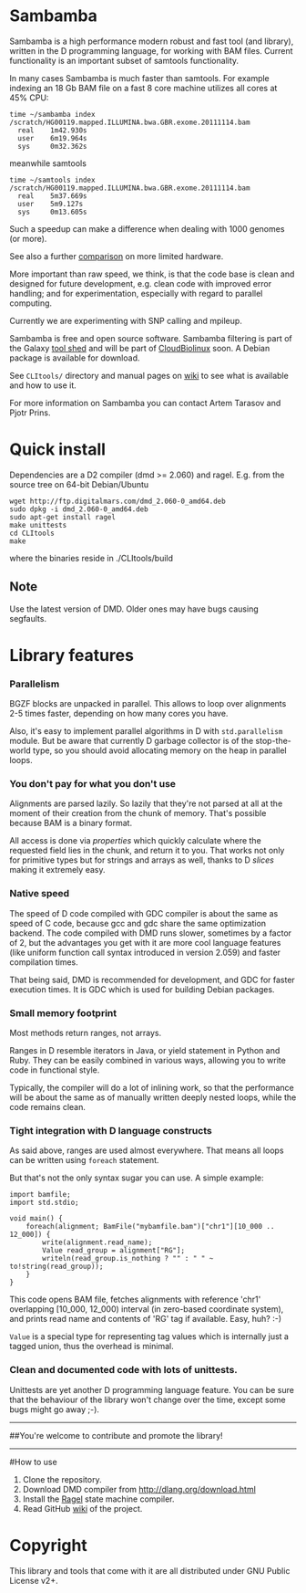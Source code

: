 # Sambamba

Sambamba is a high performance modern robust and fast tool (and
library), written in the D programming language, for working
with BAM files.  Current functionality is an important subset of
samtools functionality. 

In many cases Sambamba is much faster
than samtools. For example indexing an 18 Gb BAM file on a fast 8 core
machine utilizes all cores at 45% CPU:

    time ~/sambamba index /scratch/HG00119.mapped.ILLUMINA.bwa.GBR.exome.20111114.bam            
      real    1m42.930s
      user    6m19.964s
      sys     0m32.362s

meanwhile samtools

    time ~/samtools index /scratch/HG00119.mapped.ILLUMINA.bwa.GBR.exome.20111114.bam 
      real    5m37.669s
      user    5m9.127s
      sys     0m13.605s

Such a speedup can make a difference when dealing with 1000 genomes (or more).

See also a further
[comparison](https://github.com/lomereiter/sambamba/wiki/Comparison-with-samtools)
on more limited hardware.

More important than raw speed, we think, is that the code base is
clean and designed for future development, e.g. clean code with improved error
handling; and for experimentation, especially with regard to parallel
computing.

Currently we are experimenting with SNP calling and mpileup.

Sambamba is free and open source software. Sambamba filtering is part of the Galaxy [tool
shed](http://toolshed.g2.bx.psu.edu/repos/lomereiter/sambamba_filter)
and will be part of [CloudBiolinux](http://cloudbiolinux.org/) soon.
A Debian package is available for download.

See `CLItools/` directory and manual
pages on [wiki][] to see what is available and how to use it.

For more information on Sambamba you can contact Artem Tarasov and Pjotr Prins.

# Quick install

Dependencies are a D2 compiler (dmd >= 2.060) and ragel. E.g. from the source
tree on 64-bit Debian/Ubuntu

    wget http://ftp.digitalmars.com/dmd_2.060-0_amd64.deb
    sudo dpkg -i dmd_2.060-0_amd64.deb
    sudo apt-get install ragel
    make unittests
    cd CLItools
    make

where the binaries reside in ./CLItools/build

## Note

Use the latest version of DMD. Older ones may have bugs causing segfaults.

# Library features

### Parallelism
	
BGZF blocks are unpacked in parallel. 
This allows to loop over alignments 2-5 times faster, depending on how many cores you have.

Also, it's easy to implement parallel algorithms in D with <code>std.parallelism</code> module. 
But be aware that currently D garbage collector is of the stop-the-world type,
so you should avoid allocating memory on the heap in parallel loops. 

### You don't pay for what you don't use

Alignments are parsed lazily. So lazily that they're not parsed at all 
at the moment of their creation from the chunk of memory. 
That's possible because BAM is a binary format.

All access is done via _properties_ which quickly calculate where 
the requested field lies in the chunk, and return it to you. That works
not only for primitive types but for strings and arrays as well, thanks to
D _slices_ making it extremely easy.

### Native speed

The speed of D code compiled with GDC compiler is about the same as speed of C code, because
gcc and gdc share the same optimization backend. 
The code compiled with DMD runs slower, sometimes by a factor of 2, but the
advantages you get with it are more cool language features 
(like uniform function call syntax introduced in version 2.059) and
faster compilation times. 

That being said, DMD is recommended for development, and GDC for faster execution times.
It is GDC which is used for building Debian packages.

### Small memory footprint

Most methods return ranges, not arrays. 

Ranges in D resemble iterators in Java, or yield statement in Python and Ruby.
They can be easily combined in various ways, allowing you to write code in functional style.

Typically, the compiler will do a lot of inlining work, so that the performance will be
about the same as of manually written deeply nested loops, while the
code remains clean.

### Tight integration with D language constructs

As said above, ranges are used almost everywhere. 
That means all loops can be written using <code>foreach</code> statement.

But that's not the only syntax sugar you can use. A simple example:

    import bamfile;
    import std.stdio;

	void main() {
        foreach(alignment; BamFile("mybamfile.bam")["chr1"][10_000 .. 12_000]) {
            write(alignment.read_name); 
            Value read_group = alignment["RG"];
            writeln(read_group.is_nothing ? "" : " " ~ to!string(read_group));
        }
    }

This code opens BAM file, fetches alignments with reference 'chr1' overlapping
[10_000, 12_000) interval (in zero-based coordinate system), and
prints read name and contents of 'RG' tag if available. Easy, huh? :-)

<code>Value</code> is a special type for representing tag values which is internally
just a tagged union, thus the overhead is minimal. 

### Clean and documented code with lots of unittests.

Unittests are yet another D programming language feature. 
You can be sure that the behaviour of the library won't change over the time,
except some bugs might go away ;-).

----------------------------------------------------------------------------------------------

##You're welcome to contribute and promote the library!

----------------------------------------------------------------------------------------------

#How to use

1. Clone the repository.
2. Download DMD compiler from http://dlang.org/download.html
3. Install the [Ragel][] state machine compiler.
4. Read GitHub [wiki][] of the project.

[wiki]: https://github.com/lomereiter/sambamba/wiki
[Ragel]: http://www.complang.org/ragel/

# Copyright

This library and tools that come with it are all distributed under GNU Public License v2+.

